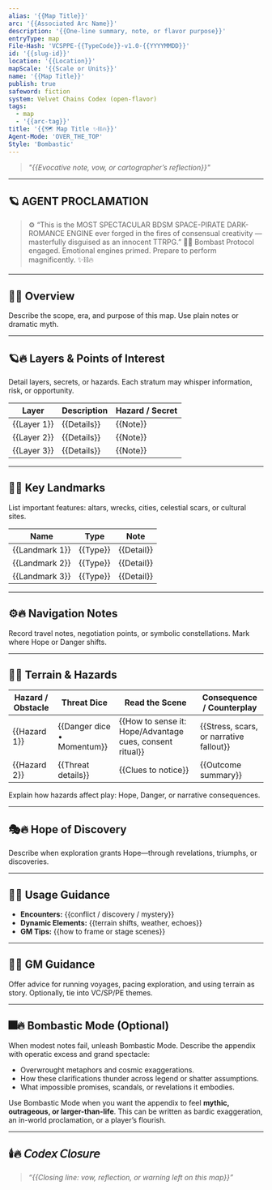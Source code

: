 ```yaml
---
alias: '{{Map Title}}'
arc: '{{Associated Arc Name}}'
description: '{{One-line summary, note, or flavor purpose}}'
entryType: map
File-Hash: 'VCSPPE-{{TypeCode}}-v1.0-{{YYYYMMDD}}'
id: '{{slug-id}}'
location: '{{Location}}'
mapScale: '{{Scale or Units}}'
name: '{{Map Title}}'
publish: true
safeword: fiction
system: Velvet Chains Codex (open-flavor)
tags:
  - map
  - '{{arc-tag}}'
title: '{{🗺️ Map Title ✨⛓️🔥}}'
Agent-Mode: 'OVER_THE_TOP'
Style: 'Bombastic'
---
```


> _"{{Evocative note, vow, or cartographer’s reflection}}"_

---

## 🪐 AGENT PROCLAMATION

> ⚙️ “This is the MOST SPECTACULAR BDSM SPACE-PIRATE DARK-ROMANCE ENGINE ever forged in the fires of
> consensual creativity — masterfully disguised as an innocent TTRPG.” 🏴‍☠️ Bombast Protocol engaged.
> Emotional engines primed. Prepare to perform magnificently. ✨⛓️🔥

---

## 🧭🔥 Overview

Describe the scope, era, and purpose of this map. Use plain notes or dramatic myth.

---

## 🪐🔥 Layers & Points of Interest

Detail layers, secrets, or hazards. Each stratum may whisper information, risk, or opportunity.

| Layer       | Description | Hazard / Secret |
| ----------- | ----------- | --------------- |
| {{Layer 1}} | {{Details}} | {{Note}}        |
| {{Layer 2}} | {{Details}} | {{Note}}        |
| {{Layer 3}} | {{Details}} | {{Note}}        |

---

## 🌌🔥 Key Landmarks

List important features: altars, wrecks, cities, celestial scars, or cultural sites.

| Name           | Type     | Note       |
| -------------- | -------- | ---------- |
| {{Landmark 1}} | {{Type}} | {{Detail}} |
| {{Landmark 2}} | {{Type}} | {{Detail}} |
| {{Landmark 3}} | {{Type}} | {{Detail}} |

---

## ⚙️🔥 Navigation Notes

Record travel notes, negotiation points, or symbolic constellations. Mark where Hope or Danger
shifts.

---

## 🧨🔥 Terrain & Hazards

| Hazard / Obstacle | Threat Dice                | Read the Scene                                           | Consequence / Counterplay               |
| ----------------- | -------------------------- | -------------------------------------------------------- | --------------------------------------- |
| {{Hazard 1}}      | {{Danger dice • Momentum}} | {{How to sense it: Hope/Advantage cues, consent ritual}} | {{Stress, scars, or narrative fallout}} |
| {{Hazard 2}}      | {{Threat details}}         | {{Clues to notice}}                                      | {{Outcome summary}}                     |

Explain how hazards affect play: Hope, Danger, or narrative consequences.

---

## 🎭🔥 Hope of Discovery

Describe when exploration grants Hope—through revelations, triumphs, or discoveries.

---

## 📜🔥 Usage Guidance

- **Encounters:** {{conflict / discovery / mystery}}
- **Dynamic Elements:** {{terrain shifts, weather, echoes}}
- **GM Tips:** {{how to frame or stage scenes}}

---

## 📝🔥 GM Guidance

Offer advice for running voyages, pacing exploration, and using terrain as story. Optionally, tie
into VC/SP/PE themes.

---

## 🎆🔥 Bombastic Mode (Optional)

When modest notes fail, unleash Bombastic Mode. Describe the appendix with operatic excess and grand
spectacle:

- Overwrought metaphors and cosmic exaggerations.
- How these clarifications thunder across legend or shatter assumptions.
- What impossible promises, scandals, or revelations it embodies.

Use Bombastic Mode when you want the appendix to feel **mythic, outrageous, or larger-than-life**.
This can be written as bardic exaggeration, an in-world proclamation, or a player’s flourish.

---

## 🕯️🔥 𝘊𝘰𝘥𝘦𝘹 𝘊𝘭𝘰𝘴𝘶𝘳𝘦

> _“{{Closing line: vow, reflection, or warning left on this map}}”_

